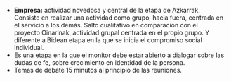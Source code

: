 [nombre]: <> (Azkarrak 1)
[sidebar]: <> (Azkarrak 1)
[icon]: <> (fa-hand-fist)
[exit]: <> (exit)

- **Empresa:** actividad novedosa y central de la etapa de Azkarrak. Consiste en realizar una actividad como grupo, hacia fuera, centrada en el servicio a los demás. Salto cualitativo en comparación con el proyecto Oinarinak, actividad grupal centrada en el propio grupo. Y diferente a Bidean etapa en la que se inicia el compromiso social individual.
- Es una etapa en la que el monitor debe estar abierto a dialogar sobre las dudas de fe, sobre crecimiento en identidad de la persona.
- Temas de debate 15 minutos al principio de las reuniones.
